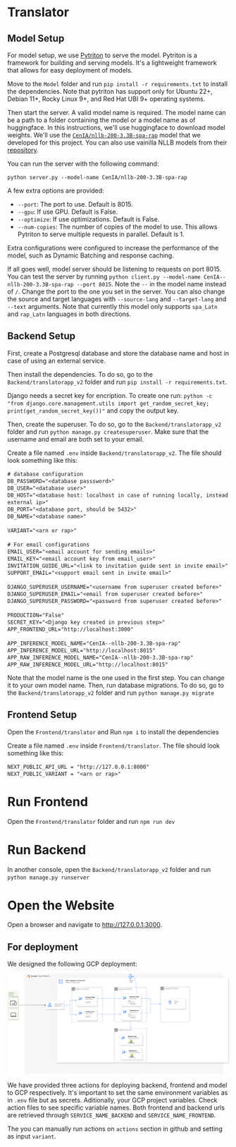 # Translator

## Model Setup

For model setup, we use [Pytriton](https://github.com/triton-inference-server/pytriton) to serve the model. Pytriton is a framework for building and serving models. It's a lightweight framework that allows for easy deployment of models.

Move to the `Model` folder and run `pip install -r requirements.txt` to install the dependencies. Note that pytriton has support only for Ubuntu 22+, Debian 11+, Rocky Linux 9+, and Red Hat UBI 9+ operating systems.

Then start the server. A valid model name is required. The model name can be a path to a folder containing the model or a model name as of huggingface.
In this instructions, we'll use huggingface to download model weights. We'll use the [`CenIA/nllb-200-3.3B-spa-rap`](https://huggingface.co/CenIA/nllb-200-3.3B-spa-rap) model that we developed for this project. You can also use vainilla NLLB models from their [repository](https://huggingface.co/facebook/nllb-200-3.3B).

You can run the server with the following command:

```
python server.py --model-name CenIA/nllb-200-3.3B-spa-rap
```

A few extra options are provided:

- `--port`: The port to use. Default is 8015.
- `--gpu`: If use GPU. Default is False.
- `--optimize`: If use optimizations. Default is False.
- `--num-copies`: The number of copies of the model to use. This allows Pytriton to serve multiple requests in parallel. Default is 1.

Extra configurations were configured to increase the performance of the model, such as Dynamic Batching and response caching.

If all goes well, model server should be listening to requests on port 8015. You can test the server by running `python client.py --model-name CenIA--nllb-200-3.3B-spa-rap --port 8015`. Note the `--` in the model name instead of `/`. Change the port to the one you set in the server. You can also change the source and target languages with `--source-lang` and `--target-lang` and `--text` arguments. Note that currently this model only supports `spa_Latn` and `rap_Latn` languages in both directions.

## Backend Setup

First, create a Postgresql database and store the database name and host in case of using an external service.

Then install the dependencies.  To do so, go to the `Backend/translatorapp_v2` folder and run `pip install -r requirements.txt`.

Django needs a secret key for encription. To create one run: `python -c "from django.core.management.utils import get_random_secret_key; print(get_random_secret_key())"` and copy the output key.

Then, create the superuser. To do so, go to the `Backend/translatorapp_v2` folder and run `python manage.py createsuperuser`. Make sure that the username and email are both set to your email.

Create a file named `.env` inside `Backend/translatorapp_v2`. The file should look something like this:

```
# database configuration
DB_PASSWORD="<database passsword>"
DB_USER="<database user>"
DB_HOST="<database host: localhost in case of running locally, instead external ip>"
DB_PORT="<database port, should be 5432>"
DB_NAME="<database name>"

VARIANT="<arn or rap>"

# For email configurations
EMAIL_USER="<email account for sending emails>"
EMAIL_KEY="<email account key from email_user>"
INVITATION_GUIDE_URL="<link to invitation guide sent in invite email>"
SUPPORT_EMAIL="<support email sent in invite email>"

DJANGO_SUPERUSER_USERNAME="<username from superuser created before>"
DJANGO_SUPERUSER_EMAIL="<email from superuser created before>"
DJANGO_SUPERUSER_PASSWORD="<password from superuser created before>"

PRODUCTION="False"
SECRET_KEY="<Django key created in previous step>"
APP_FRONTEND_URL="http://localhost:3000"

APP_INFERENCE_MODEL_NAME="CenIA--nllb-200-3.3B-spa-rap"
APP_INFERENCE_MODEL_URL="http://localhost:8015"
APP_RAW_INFERENCE_MODEL_NAME="CenIA--nllb-200-3.3B-spa-rap"
APP_RAW_INFERENCE_MODEL_URL="http://localhost:8015"
```

Note that the model name is the one used in the first step. You can change it to your own model name.
Then, run database migrations. To do so, go to the `Backend/translatorapp_v2` folder and run `python manage.py migrate`

## Frontend Setup

Open the `Frontend/translator` and Run `npm i` to install the dependencies

Create a file named `.env` inside `Frontend/translator`. The file should look something like this:

```
NEXT_PUBLIC_API_URL = "http://127.0.0.1:8000"
NEXT_PUBLIC_VARIANT = "<arn or rap>"
```

# Run Frontend
Open the `Frontend/translator` folder and run `npm run dev`

# Run Backend
In another console, open the `Backend/translatorapp_v2` folder and run `python manage.py runserver`

# Open the Website
Open a browser and navigate to http://127.0.0.1:3000.

## For deployment

We designed the following GCP deployment:

![GCP deployment description](assets/deployment.png)

We have provided three actions for deploying backend, frontend and model to GCP respectively. It's important to set the same environment variables as in `.env` file but as secrets. Aditionally, your GCP project variables.
Check action files to see specific variable names. Both frontend and backend urls are retrieved through `SERVICE_NAME_BACKEND` and `SERVICE_NAME_FRONTEND`.

The you can manually run actions on `actions` section in github and setting as input `variant`.
